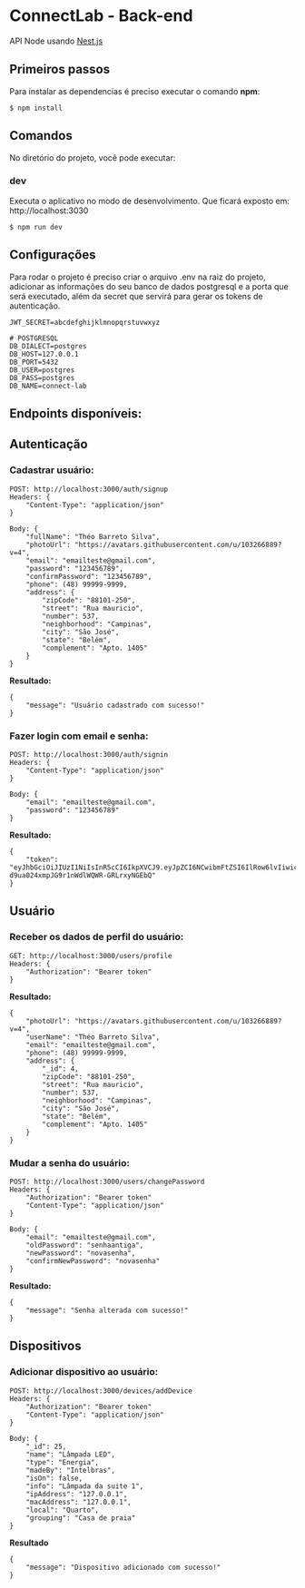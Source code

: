# ConnectLab - Back-end

API Node usando [Nest.js](https://nestjs.com/)

## Primeiros passos
Para instalar as dependencias é preciso executar o comando **npm**:

```
$ npm install
```

## Comandos
No diretório do projeto, você pode executar:

### **dev**
Executa o aplicativo no modo de desenvolvimento. Que ficará exposto em: http://localhost:3030

```
$ npm run dev
```

## Configurações
Para rodar o projeto é preciso criar o arquivo .env na raiz do projeto, adicionar as informações do seu banco de dados postgresql e a porta que será executado, além da secret que servirá para gerar os tokens de autenticação.

```
JWT_SECRET=abcdefghijklmnopqrstuvwxyz

# POSTGRESQL
DB_DIALECT=postgres
DB_HOST=127.0.0.1
DB_PORT=5432
DB_USER=postgres
DB_PASS=postgres
DB_NAME=connect-lab
```

## Endpoints disponíveis:

## Autenticação

### Cadastrar usuário:

```
POST: http://localhost:3000/auth/signup
Headers: {
	"Content-Type": "application/json"
}

Body: {
	"fullName": "Théo Barreto Silva",
	"photoUrl": "https://avatars.githubusercontent.com/u/103266889?v=4",
	"email": "emailteste@gmail.com",
	"password": "123456789",
	"confirmPassword": "123456789",
	"phone": (48) 99999-9999,
	"address": {
		"zipCode": "88101-250",
		"street": "Rua mauricio",
		"number": 537,
		"neighborhood": "Campinas",
		"city": "São José",
		"state": "Belém",
		"complement": "Apto. 1405"
	}
}
```
**Resultado:**

```
{
	"message": "Usuário cadastrado com sucesso!"
}
```

### Fazer login com email e senha:

```
POST: http://localhost:3000/auth/signin
Headers: {
	"Content-Type": "application/json"
}

Body: {
	"email": "emailteste@gmail.com",
	"password": "123456789"
}
```
**Resultado:**

```
{
	"token": "eyJhbGciOiJIUzI1NiIsInR5cCI6IkpXVCJ9.eyJpZCI6NCwibmFtZSI6IlRow6lvIiwicGhvdG9VcmwiOiJodHRwczovL2F2YXRhcnMuZ2l0aHVidXNlcmNvbnRlbnQuY29tL3UvMTAzMjY2ODg5P3Y9NCIsImVtYWlsIjoianVsaWFub2Zsb3NzMjJAZ21haWwuY29tIiwiaWF0IjoxNjczNDY0MDI3LCJleHAiOjE2NzM0NjQwODd9.t8YzRH0-d9ua024xmpJG9r1nWdlWQWR-GRLrxyNGEbQ"
}
```

## Usuário

### Receber os dados de perfil do usuário:

```
GET: http://localhost:3000/users/profile
Headers: {
	"Authorization": "Bearer token"
}
```
**Resultado:**

```
{
	"photoUrl": "https://avatars.githubusercontent.com/u/103266889?v=4",
	"userName": "Théo Barreto Silva",
	"email": "emailteste@gmail.com",
	"phone": (48) 99999-9999,
	"address": {
		"_id": 4,
		"zipCode": "88101-250",
		"street": "Rua mauricio",
		"number": 537,
		"neighborhood": "Campinas",
		"city": "São José",
		"state": "Belém",
		"complement": "Apto. 1405"
	}
}
```

### Mudar a senha do usuário:

```
POST: http://localhost:3000/users/changePassword
Headers: {
	"Authorization": "Bearer token"
	"Content-Type": "application/json"
}

Body: {
	"email": "emailteste@gmail.com",
	"oldPassword": "senhaantiga",
	"newPassword": "novasenha",
	"confirmNewPassword": "novasenha"
}
```
**Resultado:**

```
{
	"message": "Senha alterada com sucesso!"
}
```

## Dispositivos

### Adicionar dispositivo ao usuário:

```
POST: http://localhost:3000/devices/addDevice
Headers: {
	"Authorization": "Bearer token"
	"Content-Type": "application/json"
}

Body: {
	"_id": 25,
	"name": "Lâmpada LED",
	"type": "Energia",
	"madeBy": "Intelbras",
	"isOn": false,
	"info": "Lâmpada da suite 1",
	"ipAddress": "127.0.0.1",
	"macAddress": "127.0.0.1",
	"local": "Quarto",
	"grouping": "Casa de praia"
}
```
**Resultado**

```
{
	"message": "Dispositivo adicionado com sucesso!"
}
```
